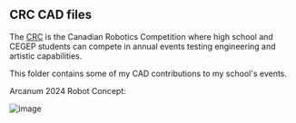 ## CRC CAD files

The [CRC](robo-crc.ca) is the Canadian Robotics Competition where high school and CEGEP students can compete in annual events testing engineering and artistic capabilities.

This folder contains some of my CAD contributions to my school's events. 

Arcanum 2024 Robot Concept:

![image](https://github.com/ZachG1339/ZG-Miscelaneous-Hardware/assets/121523537/5e23955a-0991-4e11-ac3a-75240ced17e4)

